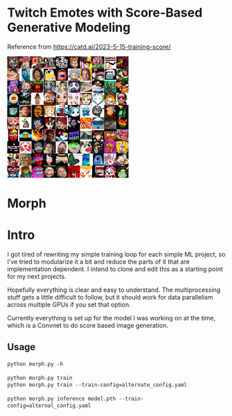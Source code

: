 # Twitch Emotes with Score-Based Generative Modeling

Reference from https://catd.ai/2023-5-15-training-score/

![A 10 by 10 grid of generated twitch emotes](temp_1.png)

# Morph

# Intro
I got tired of rewriting my simple training loop for each simple ML project, so I've tried to modularize it a bit and reduce the parts of it that are implementation dependent. I intend to clone and edit this as a starting point for my next projects.

Hopefully everything is clear and easy to understand. The multiprocessing stuff gets a little difficult to follow, but it should work for data parallelism across multiple GPUs if you set that option.

Currently everything is set up for the model I was working on at the time, which is a Convnet to do score based image generation.

## Usage

    python morph.py -h

    python morph.py train
    python morph.py train --train-config=alternate_config.yaml

    python morph.py inference model.pth --train-config=alternal_config.yaml